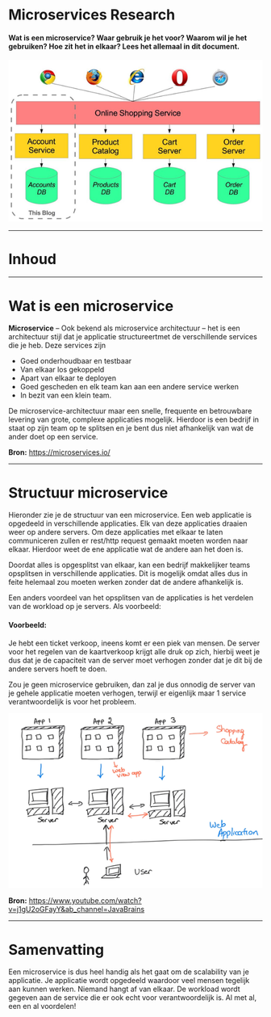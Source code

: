 # Microservices Research
#### Wat is een microservice? Waar gebruik je het voor? Waarom wil je het gebruiken? Hoe zit het in elkaar? Lees het allemaal in dit document.
![](Images/Microservices/intromicroservices.png)
***

# Inhoud
***

# Wat is een microservice
**Microservice** – Ook bekend als microservice architectuur – het is een architectuur stijl dat je
applicatie structureertmet de verschillende services die je heb. Deze services zijn
- Goed onderhoudbaar en testbaar
- Van elkaar los gekoppeld
- Apart van elkaar te deployen
- Goed gescheden en elk team kan aan een andere service werken
- In bezit van een klein team.

De microservice-architectuur maar een snelle, frequente en betrouwbare levering van grote,
complexe applicaties mogelijk. Hierdoor is een bedrijf in staat op zijn team op te splitsen en je bent
dus niet afhankelijk van wat de ander doet op een service.

**Bron:** https://microservices.io/
***

# Structuur microservice
Hieronder zie je de structuur van een microservice. Een web applicatie is opgedeeld in verschillende
applicaties. Elk van deze applicaties draaien weer op andere servers. Om deze applicaties met elkaar
te laten communiceren zullen er rest/http request gemaakt moeten worden naar elkaar. Hierdoor
weet de ene applicatie wat de andere aan het doen is.

Doordat alles is opgesplitst van elkaar, kan een bedrijf makkelijker teams opsplitsen in verschillende
applicaties. Dit is mogelijk omdat alles dus in feite helemaal zou moeten werken zonder dat de
andere afhankelijk is.

Een anders voordeel van het opsplitsen van de applicaties is het verdelen van de workload op je
servers. Als voorbeeld:

#### Voorbeeld:
Je hebt een ticket verkoop, ineens komt er een piek van mensen. De server voor het regelen van de
kaartverkoop krijgt alle druk op zich, hierbij weet je dus dat je de capaciteit van de server moet
verhogen zonder dat je dit bij de andere servers hoeft te doen.

Zou je geen microservice gebruiken, dan zal je dus onnodig de server van je gehele applicatie moeten
verhogen, terwijl er eigenlijk maar 1 service verantwoordelijk is voor het probleem.

![](Images/Microservices/whatisit.png)

**Bron:** https://www.youtube.com/watch?v=j1gU2oGFayY&ab_channel=JavaBrains
***

# Samenvatting
Een microservice is dus heel handig als het gaat om de scalability van je applicatie. Je applicatie
wordt opgedeeld waardoor veel mensen tegelijk aan kunnen werken. Niemand hangt af van elkaar.
De workload wordt gegeven aan de service die er ook echt voor verantwoordelijk is. Al met al, een
en al voordelen!